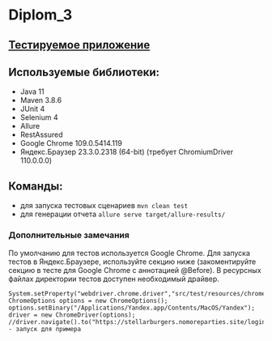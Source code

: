 # Diplom_3

##  [Тестируемое приложение](https://stellarburgers.nomoreparties.site/)
## Используемые библиотеки:
- Java 11
- Maven 3.8.6
- JUnit 4
- Selenium 4
- Allure 
- RestAssured
- Google Chrome 109.0.5414.119
- Яндекс.Браузер 23.3.0.2318 (64-bit) (требует ChromiumDriver 110.0.0.0)

## Команды:
- для запуска тестовых сценариев
```mvn clean test```
- для генерации отчета ```allure serve target/allure-results/```

### Дополнительные замечания

По умолчанию для тестов используется Google Chrome.
Для запуска тестов в Яндекс.Браузере, используйте секцию ниже (закоментируйте секцию в тесте для Google Chrome c
аннотацией @Before).
В ресурсных файлах директории тестов доступен необходимый драйвер.

```
System.setProperty("webdriver.chrome.driver","src/test/resources/chromedriver");
ChromeOptions options = new ChromeOptions();
options.setBinary("/Applications/Yandex.app/Contents/MacOS/Yandex");
driver = new ChromeDriver(options);
//driver.navigate().to("https://stellarburgers.nomoreparties.site/login"); - запуск для примера
````